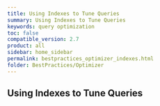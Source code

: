 ```yaml
---
title: Using Indexes to Tune Queries
summary: Using Indexes to Tune Queries
keywords: query optimization
toc: false
compatible_version: 2.7
product: all
sidebar: home_sidebar
permalink: bestpractices_optimizer_indexes.html
folder: BestPractices/Optimizer
---
```

<section>
<div class="TopicContent" data-swiftype-index="true" markdown="1">

# Using Indexes to Tune Queries



</div>
</section>
